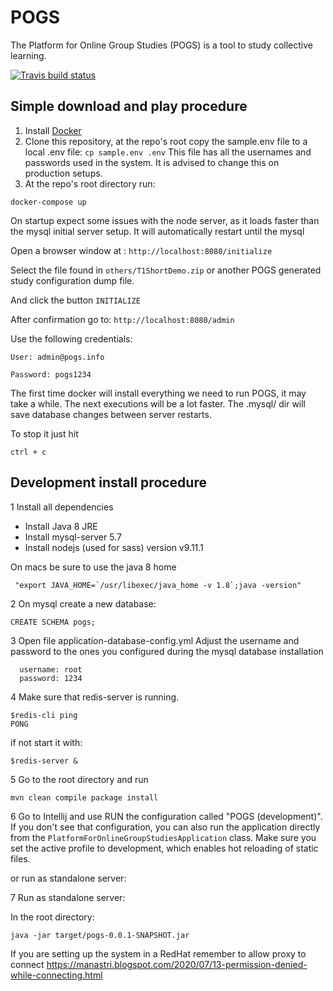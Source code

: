 
# POGS
The Platform for Online Group Studies (POGS) is a tool to study collective learning.

[![Travis build status](https://img.shields.io/travis/CCI-MIT/POGS.svg)](https://travis-ci.org/CCI-MIT/POGS)


## Simple download and play procedure

1. Install [Docker](https://docs.docker.com/get-docker/)
2. Clone this repository, at the repo's root copy the sample.env file to a local .env file:
```cp sample.env .env``` 
 This file has all the usernames and passwords used in the system. It is advised to change this on production setups.
3. At the repo's root directory run:

```
docker-compose up
```

On startup expect some issues with the node server, as it loads faster than the mysql initial server setup.
It will automatically restart until the mysql 

Open a browser window at :
```http://localhost:8080/initialize```

Select the file found in ```others/T1ShortDemo.zip``` or another POGS generated study configuration dump file.

And click the button ```INITIALIZE```

After confirmation go to:
```http://localhost:8080/admin```

Use the following credentials:

```
User: admin@pogs.info

Password: pogs1234
```
The first time docker will install everything we need to run POGS, it may take a while.
The next executions will be a lot faster. The .mysql/ dir will save database changes between server restarts.

To stop it just hit
```
ctrl + c
```

## Development install procedure

1 Install all dependencies
 
 - Install Java 8 JRE
 - Install mysql-server 5.7
 - Install nodejs (used for sass) version v9.11.1
 
 On macs be sure to use the java 8 home 
``` 
 "export JAVA_HOME=`/usr/libexec/java_home -v 1.8`;java -version"
```

2 On mysql create a new database:

```
CREATE SCHEMA pogs;
```

3 Open file application-database-config.yml
Adjust the username and password to the ones you configured during the mysql database installation
 
```
  username: root
  password: 1234
```
4 Make sure that redis-server is running.
```
$redis-cli ping
PONG
```
if not start it with:
```
$redis-server & 
```

5 Go to the root directory and run

```
mvn clean compile package install 
```

6 Go to Intellij and use RUN the configuration called "POGS (development)". If you don't see that configuration, you can also run the application directly from the `PlatformForOnlineGroupStudiesApplication` class. Make sure you set the active profile to development, which enables hot reloading of static files.

or run as standalone server:

7 Run as standalone server:

In the root directory:
```
java -jar target/pogs-0.0.1-SNAPSHOT.jar
```

If you are setting up the system in a RedHat remember to allow proxy to connect
https://manastri.blogspot.com/2020/07/13-permission-denied-while-connecting.html